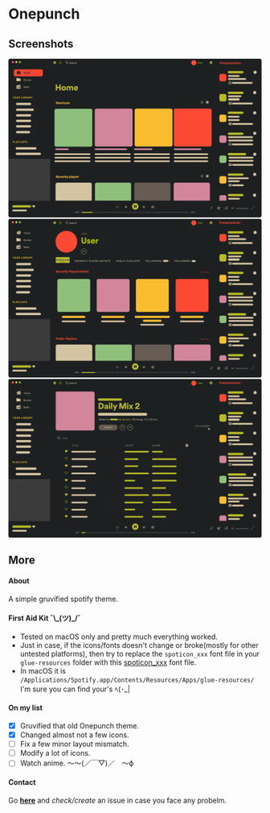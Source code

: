# Onepunch
## Screenshots
![Home](./__Home.png)
![Profile](./__Profile.png)
![Playlist](./__Playlist.png)

## More

#### About
A simple gruvified spotify theme. 

#### First Aid Kit  ¯\\_(ツ)\_/¯

- Tested on macOS only and pretty much everything worked. 
- Just in case, if the icons/fonts doesn't change or broke(mostly for other untested platforms), then try to replace the `spoticon_xxx` font file in your `glue-resources` folder with this [spoticon_xxx](./assets/glue-resources/fonts/spoticon_cb67241fb50eae02396ee4647eb9a2e6.ttf) font file. 
- In macOS it is `/Applications/Spotify.app/Contents/Resources/Apps/glue-resources/` I'm sure you can find your's ﾍ(･_|

#### On my list
- [x] Gruvified that old Onepunch theme.
- [x] Changed almost not a few icons.
- [ ] Fix a few minor layout mismatch.
- [ ] Modify a lot of icons.
- [ ] Watch anime. 〜〜(／￣▽)／　〜ф

#### Contact
Go **[here](https://github.com/okarin001/Onepunch/issues)** and _check/create_ an issue in case you face any probelm. 
